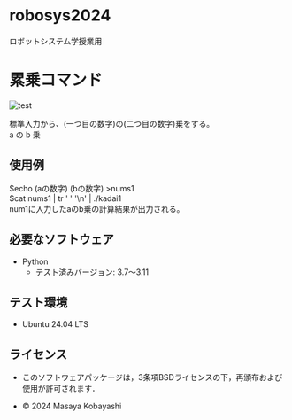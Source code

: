 # robosys2024
ロボットシステム学授業用

# 累乗コマンド
![test](https://github.com/23C1053/robosys2024/actions/workflows/test.yml/badge.svg)

標準入力から、(一つ目の数字)の(二つ目の数字)乗をする。  
                     a      の       b      乗    

## 使用例

$echo (aの数字) (bの数字) >nums1  
$cat nums1 | tr ' ' '\n' | ./kadai1  
num1に入力したaのb乗の計算結果が出力される。  

## 必要なソフトウェア
- Python
  - テスト済みバージョン: 3.7〜3.11

## テスト環境
- Ubuntu 24.04 LTS

## ライセンス
- このソフトウェアパッケージは，3条項BSDライセンスの下，再頒布および使用が許可されます．


- © 2024 Masaya Kobayashi
